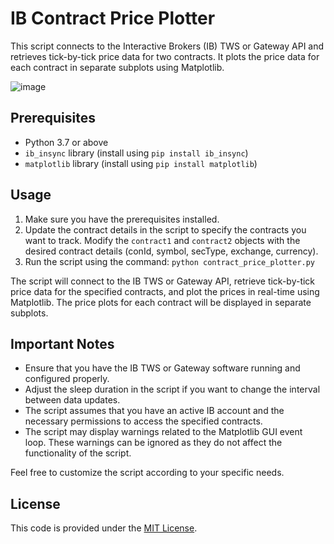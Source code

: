 
# IB Contract Price Plotter

This script connects to the Interactive Brokers (IB) TWS or Gateway API and retrieves tick-by-tick price data for two contracts. It plots the price data for each contract in separate subplots using Matplotlib.

![image](https://github.com/jamiePDunne/ibTrading/assets/83908748/5e1af9f8-04c2-4474-b390-4f1f29fbcfca)

## Prerequisites

- Python 3.7 or above
- `ib_insync` library (install using `pip install ib_insync`)
- `matplotlib` library (install using `pip install matplotlib`)

## Usage

1. Make sure you have the prerequisites installed.
2. Update the contract details in the script to specify the contracts you want to track. Modify the `contract1` and `contract2` objects with the desired contract details (conId, symbol, secType, exchange, currency).
3. Run the script using the command: `python contract_price_plotter.py`

The script will connect to the IB TWS or Gateway API, retrieve tick-by-tick price data for the specified contracts, and plot the prices in real-time using Matplotlib. The price plots for each contract will be displayed in separate subplots.

## Important Notes

- Ensure that you have the IB TWS or Gateway software running and configured properly.
- Adjust the sleep duration in the script if you want to change the interval between data updates.
- The script assumes that you have an active IB account and the necessary permissions to access the specified contracts.
- The script may display warnings related to the Matplotlib GUI event loop. These warnings can be ignored as they do not affect the functionality of the script.

Feel free to customize the script according to your specific needs.

## License

This code is provided under the [MIT License](https://opensource.org/licenses/MIT).
